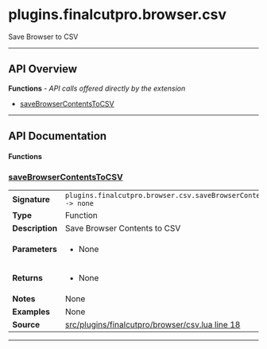 # plugins.finalcutpro.browser.csv

Save Browser to CSV

---

## API Overview
**Functions** - _API calls offered directly by the extension_
 * [saveBrowserContentsToCSV](#savebrowsercontentstocsv)


---

## API Documentation

#### Functions


### [saveBrowserContentsToCSV](#savebrowsercontentstocsv)

|                                             |                                                                                     |
| --------------------------------------------|-------------------------------------------------------------------------------------|
| **Signature**                               | `plugins.finalcutpro.browser.csv.saveBrowserContentsToCSV() -> none`                                                                    |
| **Type**                                    | Function                                                                     |
| **Description**                             | Save Browser Contents to CSV                                                                     |
| **Parameters**                              | <ul><li>None</li></ul> |
| **Returns**                                 | <ul><li>None</li></ul>          |
| **Notes**                                   | None |
| **Examples**                                | None |
| **Source**                                  | [src/plugins/finalcutpro/browser/csv.lua line 18](https://github.com/CommandPost/CommandPost/blob/develop/src/plugins/finalcutpro/browser/csv.lua#L18) |

---

